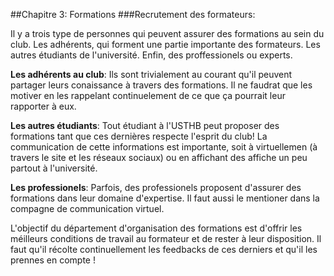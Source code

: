 ##Chapitre 3: Formations 
###Recrutement des formateurs:

Il y a trois type de personnes qui peuvent assurer des formations au sein du club.
Les adhérents, qui forment une partie importante des formateurs. Les autres étudiants de l'université. Enfin, des proffessionels ou experts.

**Les adhérents au club**: Ils sont trivialement au courant qu'il peuvent partager leurs conaissance à travers des formations. Il ne faudrat que les motiver en les rappelant continuelement de ce que ça pourrait leur rapporter à eux.

**Les autres étudiants**: Tout étudiant à l'USTHB peut proposer des formations tant que ces dernières respecte l'esprit du club! La communication de cette informations est importante, soit à virtuellemen (à travers le site et les réseaux sociaux) ou en affichant des affiche un peu partout à l'université.

**Les professionels**: Parfois, des professionels proposent d'assurer des formations dans leur domaine d'expertise. Il faut aussi le mentioner dans la compagne de communication virtuel.

L'objectif du département d'organisation des formations est d'offrir les méilleurs conditions de travail au formateur et de rester à leur disposition. Il faut qu'il récolte continuellement les feedbacks de ces derniers et qu'il les prennes en compte !

